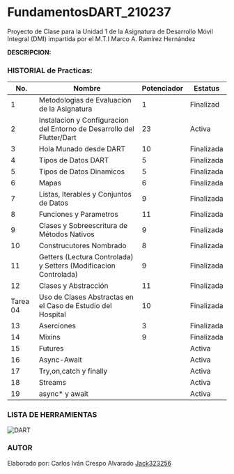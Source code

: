 # FundamentosDART_210237
Proyecto de Clase para la Unidad 1 de la Asignatura de Desarrollo Móvil Integral (DMI) impartida por el M.T.I Marco A. Ramírez Hernández

**DESCRIPCION:**

### HISTORIAL de Practicas:

|No.|Nombre|Potenciador|Estatus
|--|--|--|--|
|1|Metodologias de Evaluacion de la Asignatura|1|Finalizad|
|2|Instalacion y Configuracion del Entorno de Desarrollo del Flutter/Dart|23|Activa|
|3|Hola Munado desde DART|10|Finalizada|
|4|Tipos de Datos DART|5|Finalizada|
|5|Tipos de Datos Dinamicos|5|Finalizada|
|6|Mapas|6|Finalizada|
|7|Listas, Iterables y Conjuntos de Datos|9|Finalizada|
|8|Funciones y Parametros|11|Finalizada|
|9|Clases y Sobreescritura de Métodos Nativos|9|Finalizada|
|10|Construcutores Nombrado|8|Finalizada|
|11|Getters (Lectura Controlada) y Setters (Modificacion Controlada)|9|Finalizada|
|12|Clases y Abstracción |11|Finalizada|
|Tarea 04| Uso de Clases Abstractas en el Caso de Estudio del Hospital |10|Finalizada|
|13|Aserciones|3|Finalizada|
|14|Mixins|9|Finalizada|
|15|Futures| |Activa|
|16|Async-Await| |Activa|
|17|Try,on,catch y finally| |Activa|
|18|Streams| |Activa|
|19|async* y await| |Activa|

### LISTA DE HERRAMIENTAS
![DART](https://img.shields.io/badge/Dart-0175C2?style=for-the-badge&logo=dart&logoColor=white)

### AUTOR
Elaborado por: Carlos Iván Crespo Alvarado [Jack323256](https://github.com/Jack3232565/)